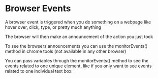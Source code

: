 # Browser Events

A browser event is triggered when you do something on a webpage like hover over, click, type, or pretty much anything

The browser will then make an announcement of the action you just took

To see the browsers announcements you can use the monitorEvents() method in chrome tools (not available in any other browser)

You can pass variables through the monitorEvents() method to see the events related to one unique element, like if you only want to see events related to one individual text box
